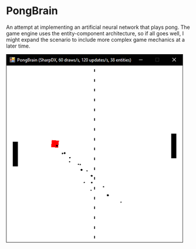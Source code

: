 # PongBrain

An attempt at implementing an artificial neural network that plays pong. The game engine uses the entity-component architecture, so if all goes well, I might expand the scenario to include more complex game mechanics at a later time.

![PongBrain in action!](img/Screenshot2.png "PongBrain in action!")
